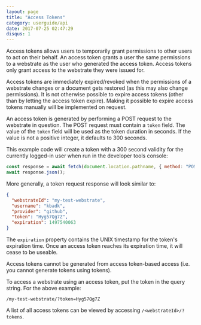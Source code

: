 ```yaml
---
layout: page
title: "Access Tokens"
category: userguide/api
date: 2017-07-25 02:47:29
disqus: 1
---
```


Access tokens allows users to temporarily grant permissions to other users to act on their
behalf. An access token grants a user the same permissions to a webstrate as the user who generated
the access token. Access tokens only grant access to the webstrate they were issued for.

Access tokens are immediately expired/revoked when the permissions of a webstrate changes or a
document gets restored (as this may also change permissions). It is not otherwise possible to expire
access tokens (other than by letting the access token expire). Making it possible to expire access
tokens manually will be implemented on request.

An access token is generated by performing a POST request to the webstrate in question. The POST
request must contain a `token` field. The value of the `token` field will be used as the token
duration in seconds. If the value is not a positive integer, it defaults to 300 seconds.

This example code will create a token with a 300 second validity for the currently logged-in user when run in the developer tools console:

```javascript
const response = await fetch(document.location.pathname, { method: "POST", body: new URLSearchParams("token=300") });
await response.json();
```

More generally, a token request response will look similar to:

```json
{
  "webstrateId": "my-test-webstrate",
  "username": "kbadk",
  "provider": "github",
  "token": "Hyg57Qg7Z",
  "expiration": 1497540063
}
```

The `expiration` property contains the UNIX timestamp for the token's expiration time. Once an
access token reaches its expiration time, it will cease to be useable.

Access tokens cannot be generated from access token-based access (i.e. you cannot generate tokens
using tokens).

To access a webstrate using an access token, put the token in the query string. For the above
example:

```
/my-test-webstrate/?token=Hyg57Qg7Z
```

A list of all access tokens can be viewed by accessing `/<webstrateId>/?tokens`.

